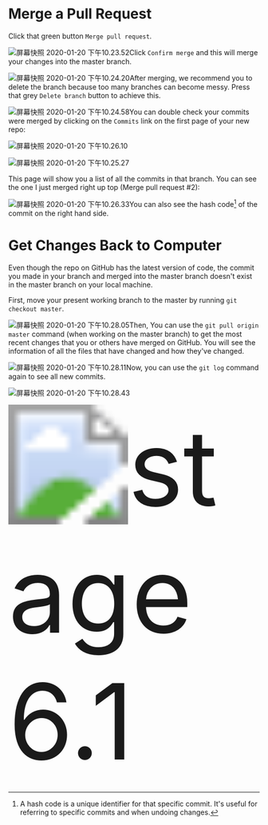 <!--title={Merge a Pull Request}-->

<!--badges={Software Engineering:4, Git:15}--> 

<!--concepts={Pull Requests}--> 

# Merge a Pull Request

Click that green button `Merge pull request`.

![屏幕快照 2020-01-20 下午10.23.52](https://tva1.sinaimg.cn/large/006tNbRwgy1gb4ah7ypv6j31870u0ai6.jpg)Click `Confirm merge` and this will merge your changes into the master branch.



![屏幕快照 2020-01-20 下午10.24.20](https://tva1.sinaimg.cn/large/006tNbRwgy1gb4aidsa59j31es0tw0yy.jpg)After merging, we recommend you to delete the branch because too many branches can become messy. Press that grey `Delete branch` button to achieve this.

![屏幕快照 2020-01-20 下午10.24.58](https://tva1.sinaimg.cn/large/006tNbRwgy1gb4ainu53wj31ma0swagx.jpg)You can double check your commits were merged by clicking on the `Commits` link on the first page of your new repo:



![屏幕快照 2020-01-20 下午10.26.10](https://tva1.sinaimg.cn/large/006tNbRwgy1gb4aj9aen5j31da0iqdkh.jpg)



![屏幕快照 2020-01-20 下午10.25.27](https://tva1.sinaimg.cn/large/006tNbRwgy1gb4ak1nfk3j31es0mon1n.jpg)

This page will show you a list of all the commits in that branch. You can see the one I just merged right up top (Merge pull request #2):

![屏幕快照 2020-01-20 下午10.26.33](https://tva1.sinaimg.cn/large/006tNbRwgy1gb4akk76mbj31em0kcq77.jpg)You can also see the hash code[^1] of the commit on the right hand side.

# Get Changes Back to Computer

Even though the repo on GitHub has the latest version of code, the commit you made in your branch and merged into the master branch doesn't exist in the master branch on your local machine.

First, move your present working branch to the master by running `git checkout master`.



![屏幕快照 2020-01-20 下午10.28.05](https://tva1.sinaimg.cn/large/006tNbRwgy1gb4al1dg8qj314003ut9g.jpg)Then, You can use the `git pull origin master` command (when working on the master branch) to get the most recent changes that you or others have merged on GitHub. You will see the information of all the files that have changed and how they've changed.

![屏幕快照 2020-01-20 下午10.28.11](https://tva1.sinaimg.cn/large/006tNbRwgy1gb4alu1l6ij31620fygp2.jpg)Now, you can use the `git log` command again to see all new commits.

![屏幕快照 2020-01-20 下午10.28.43](https://tva1.sinaimg.cn/large/006tNbRwgy1gb4am79lsqj31k60pgdlh.jpg)

<img src="https://tva1.sinaimg.cn/large/006tNbRwgy1gb4dtjq4m6j32690u00y8.jpg" alt="stage 6.1" style="zoom:1500%;" />

[^1]:  A hash code is a unique identifier for that specific commit. It's useful for referring to specific commits and when undoing changes.

